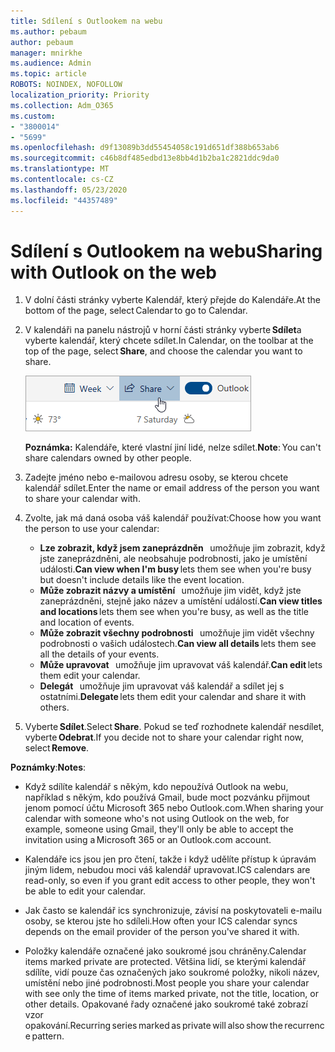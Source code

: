 ```yaml
---
title: Sdílení s Outlookem na webu
ms.author: pebaum
author: pebaum
manager: mnirkhe
ms.audience: Admin
ms.topic: article
ROBOTS: NOINDEX, NOFOLLOW
localization_priority: Priority
ms.collection: Adm_O365
ms.custom:
- "3800014"
- "5699"
ms.openlocfilehash: d9f13089b3dd55454058c191d651df388b653ab6
ms.sourcegitcommit: c46b8df485edbd13e8bb4d1b2ba1c2821ddc9da0
ms.translationtype: MT
ms.contentlocale: cs-CZ
ms.lasthandoff: 05/23/2020
ms.locfileid: "44357489"
---
```

# <a name="sharing-with-outlook-on-the-web"></a><span data-ttu-id="bfcdb-102">Sdílení s Outlookem na webu</span><span class="sxs-lookup"><span data-stu-id="bfcdb-102">Sharing with Outlook on the web</span></span>

1. <span data-ttu-id="bfcdb-103">V dolní části stránky vyberte Kalendář, který přejde do Kalendáře.</span><span class="sxs-lookup"><span data-stu-id="bfcdb-103">At the bottom of the page, select Calendar to go to Calendar.</span></span>

2. <span data-ttu-id="bfcdb-104">V kalendáři na panelu nástrojů v horní části stránky vyberte **Sdílet**a vyberte kalendář, který chcete sdílet.</span><span class="sxs-lookup"><span data-stu-id="bfcdb-104">In Calendar, on the toolbar at the top of the page, select **Share**, and choose the calendar you want to share.</span></span> 

    ![Sdílet kalendář](media/share-calendar.png)

    <span data-ttu-id="bfcdb-106">**Poznámka:** Kalendáře, které vlastní jiní lidé, nelze sdílet.</span><span class="sxs-lookup"><span data-stu-id="bfcdb-106">**Note**: You can't share calendars owned by other people.</span></span>

3. <span data-ttu-id="bfcdb-107">Zadejte jméno nebo e-mailovou adresu osoby, se kterou chcete kalendář sdílet.</span><span class="sxs-lookup"><span data-stu-id="bfcdb-107">Enter the name or email address of the person you want to share your calendar with.</span></span>

4. <span data-ttu-id="bfcdb-108">Zvolte, jak má daná osoba váš kalendář používat:</span><span class="sxs-lookup"><span data-stu-id="bfcdb-108">Choose how you want the person to use your calendar:</span></span> 
    - <span data-ttu-id="bfcdb-109">**Lze zobrazit, když jsem zaneprázdněn**   umožňuje jim zobrazit, když jste zaneprázdněni, ale neobsahuje podrobnosti, jako je umístění události.</span><span class="sxs-lookup"><span data-stu-id="bfcdb-109">**Can view when I'm busy** lets them see when you're busy but doesn't include details like the event location.</span></span> 
    - <span data-ttu-id="bfcdb-110">**Může zobrazit názvy a umístění**   umožňuje jim vidět, když jste zaneprázdněni, stejně jako název a umístění událostí.</span><span class="sxs-lookup"><span data-stu-id="bfcdb-110">**Can view titles and locations** lets them see when you're busy, as well as the title and location of events.</span></span> 
    - <span data-ttu-id="bfcdb-111">**Může zobrazit všechny podrobnosti**   umožňuje jim vidět všechny podrobnosti o vašich událostech.</span><span class="sxs-lookup"><span data-stu-id="bfcdb-111">**Can view all details** lets them see all the details of your events.</span></span> 
    - <span data-ttu-id="bfcdb-112">**Může upravovat**   umožňuje jim upravovat váš kalendář.</span><span class="sxs-lookup"><span data-stu-id="bfcdb-112">**Can edit** lets them edit your calendar.</span></span> 
    - <span data-ttu-id="bfcdb-113">**Delegát**   umožňuje jim upravovat váš kalendář a sdílet jej s ostatními.</span><span class="sxs-lookup"><span data-stu-id="bfcdb-113">**Delegate** lets them edit your calendar and share it with others.</span></span>

5. <span data-ttu-id="bfcdb-114">Vyberte **Sdílet**.</span><span class="sxs-lookup"><span data-stu-id="bfcdb-114">Select **Share**.</span></span> <span data-ttu-id="bfcdb-115">Pokud se teď rozhodnete kalendář nesdílet, vyberte **Odebrat**.</span><span class="sxs-lookup"><span data-stu-id="bfcdb-115">If you decide not to share your calendar right now, select **Remove**.</span></span> 

<span data-ttu-id="bfcdb-116">**Poznámky**:</span><span class="sxs-lookup"><span data-stu-id="bfcdb-116">**Notes**:</span></span>  

- <span data-ttu-id="bfcdb-117">Když sdílíte kalendář s někým, kdo nepoužívá Outlook na webu, například s někým, kdo používá Gmail, bude moct pozvánku přijmout jenom pomocí účtu Microsoft 365 nebo Outlook.com.</span><span class="sxs-lookup"><span data-stu-id="bfcdb-117">When sharing your calendar with someone who's not using Outlook on the web, for example, someone using Gmail, they'll only be able to accept the invitation using a Microsoft 365 or an Outlook.com account.</span></span> 

- <span data-ttu-id="bfcdb-118">Kalendáře ics jsou jen pro čtení, takže i když udělíte přístup k úpravám jiným lidem, nebudou moci váš kalendář upravovat.</span><span class="sxs-lookup"><span data-stu-id="bfcdb-118">ICS calendars are read-only, so even if you grant edit access to other people, they won't be able to edit your calendar.</span></span> 

- <span data-ttu-id="bfcdb-119">Jak často se kalendář ics synchronizuje, závisí na poskytovateli e-mailu osoby, se kterou jste ho sdíleli.</span><span class="sxs-lookup"><span data-stu-id="bfcdb-119">How often your ICS calendar syncs depends on the email provider of the person you've shared it with.</span></span> 

- <span data-ttu-id="bfcdb-120">Položky kalendáře označené jako soukromé jsou chráněny.</span><span class="sxs-lookup"><span data-stu-id="bfcdb-120">Calendar items marked private are protected.</span></span> <span data-ttu-id="bfcdb-121">Většina lidí, se kterými kalendář sdílíte, vidí pouze čas označených jako soukromé položky, nikoli název, umístění nebo jiné podrobnosti.</span><span class="sxs-lookup"><span data-stu-id="bfcdb-121">Most people you share your calendar with see only the time of items marked private, not the title, location, or other details.</span></span> <span data-ttu-id="bfcdb-122">Opakované řady označené jako soukromé také zobrazí vzor opakování.</span><span class="sxs-lookup"><span data-stu-id="bfcdb-122">Recurring series marked as private will also show the recurrence pattern.</span></span>
